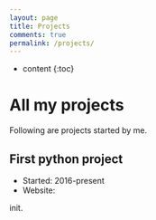 ```yaml
---
layout: page
title: Projects
comments: true
permalink: /projects/
---
```


* content
{:toc}

# All my projects
Following are projects started by me. 

## First python project
* Started: 2016-present
* Website:[]()


init. 
 


